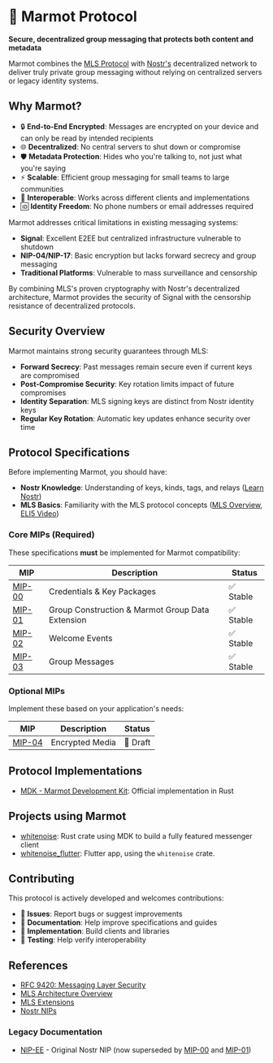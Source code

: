 # 🦫 Marmot Protocol

**Secure, decentralized group messaging that protects both content and metadata**

Marmot combines the [MLS Protocol](https://www.rfc-editor.org/rfc/rfc9420.html) with [Nostr's](https://github.com/nostr-protocol/nostr) decentralized network to deliver truly private group messaging without relying on centralized servers or legacy identity systems.

## Why Marmot?

- 🔒 **End-to-End Encrypted**: Messages are encrypted on your device and can only be read by intended recipients
- 🌐 **Decentralized**: No central servers to shut down or compromise
- 🛡️ **Metadata Protection**: Hides who you're talking to, not just what you're saying
- ⚡ **Scalable**: Efficient group messaging for small teams to large communities
- 🔗 **Interoperable**: Works across different clients and implementations
- 🆔 **Identity Freedom**: No phone numbers or email addresses required

Marmot addresses critical limitations in existing messaging systems:

- **Signal**: Excellent E2EE but centralized infrastructure vulnerable to shutdown
- **NIP-04/NIP-17**: Basic encryption but lacks forward secrecy and group messaging
- **Traditional Platforms**: Vulnerable to mass surveillance and censorship

By combining MLS's proven cryptography with Nostr's decentralized architecture, Marmot provides the security of Signal with the censorship resistance of decentralized protocols.

## Security Overview

Marmot maintains strong security guarantees through MLS:

- **Forward Secrecy**: Past messages remain secure even if current keys are compromised
- **Post-Compromise Security**: Key rotation limits impact of future compromises
- **Identity Separation**: MLS signing keys are distinct from Nostr identity keys
- **Regular Key Rotation**: Automatic key updates enhance security over time

## Protocol Specifications

Before implementing Marmot, you should have:

- **Nostr Knowledge**: Understanding of keys, kinds, tags, and relays ([Learn Nostr](https://github.com/nostr-protocol/nostr))
- **MLS Basics**: Familiarity with the MLS protocol concepts ([MLS Overview](https://www.rfc-editor.org/rfc/rfc9750.html), [ELI5 Video](https://www.youtube.com/watch?v=FESp2LHd42U))

### Core MIPs (Required)

These specifications **must** be implemented for Marmot compatibility:

| MIP | Description | Status |
|-----|-------------|--------|
| [MIP-00](00.md) | Credentials & Key Packages | ✅ Stable |
| [MIP-01](01.md) | Group Construction & Marmot Group Data Extension | ✅ Stable |
| [MIP-02](02.md) | Welcome Events | ✅ Stable |
| [MIP-03](03.md) | Group Messages | ✅ Stable |

### Optional MIPs

Implement these based on your application's needs:

| MIP | Description | Status |
|-----|-------------|--------|
| [MIP-04](04.md) | Encrypted Media | 🚧 Draft |


## Protocol Implementations

- [MDK - Marmot Development Kit](https://github.com/parres-hq/mdk): Official implementation in Rust

## Projects using Marmot

- [whitenoise](https://github.com/parres-hq/whitenoise): Rust crate using MDK to build a fully featured messenger client
- [whitenoise_flutter](https://github.com/parres-hq/whitenoise_flutter): Flutter app, using the `whitenoise` crate.

## Contributing

This protocol is actively developed and welcomes contributions:

- 🐛 **Issues**: Report bugs or suggest improvements
- 📖 **Documentation**: Help improve specifications and guides
- 🔧 **Implementation**: Build clients and libraries
- 🧪 **Testing**: Help verify interoperability

## References

- [RFC 9420: Messaging Layer Security](https://datatracker.ietf.org/doc/rfc9420/)
- [MLS Architecture Overview](https://www.rfc-editor.org/rfc/rfc9750.html)
- [MLS Extensions](https://www.ietf.org/archive/id/draft-ietf-mls-extensions-08.txt)
- [Nostr NIPs](https://github.com/nostr-protocol/nips)

### Legacy Documentation

- [NIP-EE](EE.md) - Original Nostr NIP (now superseded by [MIP-00](00.md) and [MIP-01](01.md))
